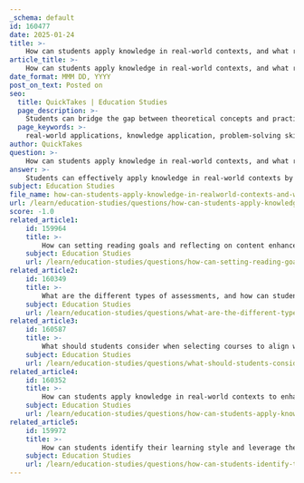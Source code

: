 ```yaml
---
_schema: default
id: 160477
date: 2025-01-24
title: >-
    How can students apply knowledge in real-world contexts, and what role do problem-solving skills play in this process?
article_title: >-
    How can students apply knowledge in real-world contexts, and what role do problem-solving skills play in this process?
date_format: MMM DD, YYYY
post_on_text: Posted on
seo:
  title: QuickTakes | Education Studies
  page_description: >-
    Students can bridge the gap between theoretical concepts and practical applications by using problem-solving skills in real-world contexts, enhancing their learning experience and preparing them for future challenges.
  page_keywords: >-
    real-world applications, knowledge application, problem-solving skills, project-based learning, collaborative learning, simulations, critical thinking, innovative solutions, adapting to change, student engagement
author: QuickTakes
question: >-
    How can students apply knowledge in real-world contexts, and what role do problem-solving skills play in this process?
answer: >-
    Students can effectively apply knowledge in real-world contexts by engaging in activities that bridge the gap between theoretical concepts learned in the classroom and practical applications in everyday life. This process is significantly enhanced by problem-solving skills, which play a crucial role in enabling students to analyze, interpret, and address real-world challenges.\n\n### Strategies for Applying Knowledge in Real-World Contexts\n\n1. **Integration of Real-World Scenarios**: Incorporating real-life examples and case studies into the curriculum allows students to see the relevance of theoretical concepts. For instance, in fields like education, case studies can illustrate how educational theories manifest in classroom settings, helping students connect theory with practice.\n\n2. **Project-Based Learning**: Engaging in projects that require students to tackle real-world problems can enhance their understanding and retention of the material. For example, students might conduct water audits or analyze data from events like March Madness, which not only reinforces their mathematical skills but also their ability to apply problem-solving techniques in practical contexts.\n\n3. **Collaborative Learning**: Working in study groups or teams encourages peer feedback and collaborative problem-solving. This environment allows students to share strategies and learn from each other's experiences, which can lead to innovative solutions and a deeper understanding of the subject matter.\n\n4. **Realistic Simulations**: Simulating job-related scenarios in educational settings can help students practice applying their knowledge and problem-solving skills in contexts they may encounter in their future careers. This approach not only tests their theoretical knowledge but also their practical application.\n\n### The Role of Problem-Solving Skills\n\nProblem-solving skills are essential for students as they navigate real-world applications of their knowledge. These skills enable individuals to:\n\n- **Analyze Complex Situations**: Problem-solving involves breaking down complex problems into manageable parts, allowing students to understand the underlying issues and develop effective strategies to address them.\n\n- **Generate Innovative Solutions**: By applying critical thinking and creativity, students can devise unique solutions to real-world problems, which is highly valued in many professional fields.\n\n- **Adapt to Changing Environments**: The ability to solve problems equips students with the flexibility to adapt to new challenges and environments, a crucial skill in today’s rapidly changing world.\n\n- **Enhance Engagement and Motivation**: When students see the relevance of their studies through real-world applications, their engagement and motivation to learn increase, leading to better academic performance.\n\nIn conclusion, the integration of real-world applications in education, coupled with strong problem-solving skills, prepares students to effectively apply their knowledge in practical contexts. This approach not only enhances their learning experience but also equips them with the necessary skills to tackle complex challenges in their future careers.
subject: Education Studies
file_name: how-can-students-apply-knowledge-in-realworld-contexts-and-what-role-do-problemsolving-skills-play-in-this-process.md
url: /learn/education-studies/questions/how-can-students-apply-knowledge-in-realworld-contexts-and-what-role-do-problemsolving-skills-play-in-this-process
score: -1.0
related_article1:
    id: 159964
    title: >-
        How can setting reading goals and reflecting on content enhance reading comprehension?
    subject: Education Studies
    url: /learn/education-studies/questions/how-can-setting-reading-goals-and-reflecting-on-content-enhance-reading-comprehension
related_article2:
    id: 160349
    title: >-
        What are the different types of assessments, and how can students prepare effectively for them?
    subject: Education Studies
    url: /learn/education-studies/questions/what-are-the-different-types-of-assessments-and-how-can-students-prepare-effectively-for-them
related_article3:
    id: 160587
    title: >-
        What should students consider when selecting courses to align with their career goals and balance their workload?
    subject: Education Studies
    url: /learn/education-studies/questions/what-should-students-consider-when-selecting-courses-to-align-with-their-career-goals-and-balance-their-workload
related_article4:
    id: 160352
    title: >-
        How can students apply knowledge in real-world contexts to enhance problem-solving skills?
    subject: Education Studies
    url: /learn/education-studies/questions/how-can-students-apply-knowledge-in-realworld-contexts-to-enhance-problemsolving-skills
related_article5:
    id: 159972
    title: >-
        How can students identify their learning style and leverage their strengths to personalize their learning experience?
    subject: Education Studies
    url: /learn/education-studies/questions/how-can-students-identify-their-learning-style-and-leverage-their-strengths-to-personalize-their-learning-experience
---
```


&nbsp;